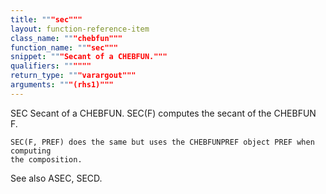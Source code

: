 ```yaml
---
title: """sec"""
layout: function-reference-item
class_name: """chebfun"""
function_name: """sec"""
snippet: """Secant of a CHEBFUN."""
qualifiers: """"""
return_type: """varargout"""
arguments: """(rhs1)"""
---
```


 SEC   Secant of a CHEBFUN.
    SEC(F) computes the secant of the CHEBFUN F.
 
    SEC(F, PREF) does the same but uses the CHEBFUNPREF object PREF when computing
    the composition.
 
  See also ASEC, SECD.
